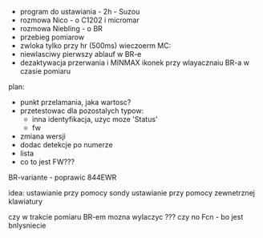 - program do ustawiania - 2h - Suzou
- rozmowa Nico - o C1202 i micromar
- rozmowa Niebling - o BR
- przebieg pomiarow
- zwloka tylko przy hr (500ms)
wieczoerm MC:
- niewlasciwy pierwszy ablauf w BR-e
- dezaktywacja przerwania i MINMAX ikonek przy wlayacznaiu BR-a w czasie pomiaru


plan:
- punkt przelamania, jaka wartosc?
- przetestowac dla pozostalych typow:
	- inna identyfikacja, uzyc moze 'Status'
	- fw
- zmiana wersji
- dodac detekcje po numerze
- lista 
- co to jest FW???

BR-variante - poprawic
844EWR



idea:
ustawianie przy pomocy sondy
ustawianie przy pomocy zewnetrznej klawiatury


czy w trakcie pomiaru BR-em mozna wylaczyc ??? czy no Fcn - bo jest bnlysniecie
